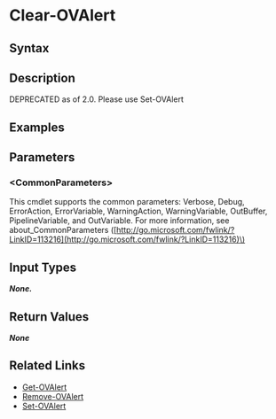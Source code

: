 ﻿---
description: "[DEPRECATED] Clear an Alert status."
---

# Clear-OVAlert

## Syntax

## Description

DEPRECATED as of 2.0.  Please use Set-OVAlert

## Examples

## Parameters

### &lt;CommonParameters&gt;

This cmdlet supports the common parameters: Verbose, Debug, ErrorAction, ErrorVariable, WarningAction, WarningVariable, OutBuffer, PipelineVariable, and OutVariable. For more information, see about\_CommonParameters \([http://go.microsoft.com/fwlink/?LinkID=113216](http://go.microsoft.com/fwlink/?LinkID=113216)\)

## Input Types

_**None.**_

## Return Values

_**None**_



## Related Links

* [Get-OVAlert](get-ovalert.md)
* [Remove-OVAlert](remove-ovalert.md)
* [Set-OVAlert](set-ovalert.md)
